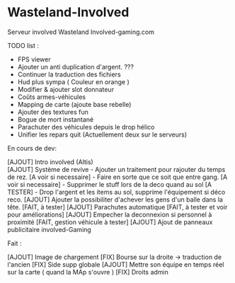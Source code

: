 ﻿Wasteland-Involved
==================

Serveur involved Wasteland Involved-gaming.com

TODO list : 

- FPS viewer
- Ajouter un anti duplication d'argent.		???
- Continuer la traduction des fichiers
- Hud plus sympa ( Couleur en orange )
- Modifier & ajouter slot donnateur
- Coûts armes-véhicules
- Mapping de carte (ajoute base rebelle)
- Ajouter des textures fun
- Bogue de mort instantané
- Parachuter des véhicules depuis le drop hélico
- Unifier les repars quit (Actuellement deux sur le serveurs)

En cours de dev:

[AJOUT] 	Intro involved (Altis)	
[AJOUT]		Système de revive
				- Ajouter un traitement pour rajouter du temps de rez.							[A voir si necessaire]
				- Faire en sorte que ce soit que entre gang.									[A voir si necessaire]
				- Supprimer le stuff lors de la deco quand au sol								[A TESTER] - Drop l'argent et les items au sol, supprime l'équipement si déco reco.
[AJOUT] 	Ajouter la possibiliter d'achever les gens d'un balle dans la tête. 				[FAIT, à tester]
[AJOUT] 	Parachutes automatique																[FAIT, à tester et voir pour améliorations]
[AJOUT] 	Empecher la deconnexion si personnel à proximité 									[FAIT, gestion véhicule à tester]
[AJOUT]		Ajout de panneaux publicitaire involved-Gaming

Fait : 

[AJOUT] 	Image de chargement
[FIX] 		Bourse sur la droite -> traduction de l'ancien
[FIX] 		Side supp globale
[AJOUT] 	Mettre son équipe en temps réel sur la carte ( quand la MAp s'ouvre )
[FIX] 		Droits admin
